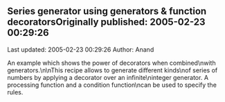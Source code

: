 ## Series generator using generators & function decoratorsOriginally published: 2005-02-23 00:29:26 
Last updated: 2005-02-23 00:29:26 
Author: Anand  
 
An example which shows the power of decorators when combined\nwith generators.\n\nThis recipe allows to generate different kinds\nof series of numbers by applying a decorator over an infinite\ninteger generator. A processing function and a condition function\ncan be used to specify the rules.